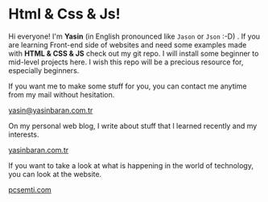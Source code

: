 ﻿# Html & Css & Js!

Hi everyone! I'm **Yasin** (in English pronounced like `Jason` or `Json` :-D) . If you are learning Front-end side of websites and need some examples made with **HTML & CSS & JS** check out my git repo. I will install some beginner to mid-level projects here. I wish this repo will be a precious resource for, especially beginners.

If you want me to make some stuff for you, you can contact me anytime from my mail without hesitation.

[yasin@yasinbaran.com.tr](mailto:yasin@yasinbaran.com.tr)

On my personal web blog, I write about stuff that I learned recently and my interests.

[yasinbaran.com.tr](https://yasinbaran.com.tr/)

If you want to take a look at what is happening in the world of technology, you can look at the website.

[pcsemti.com](https://pcsemti.com/)

